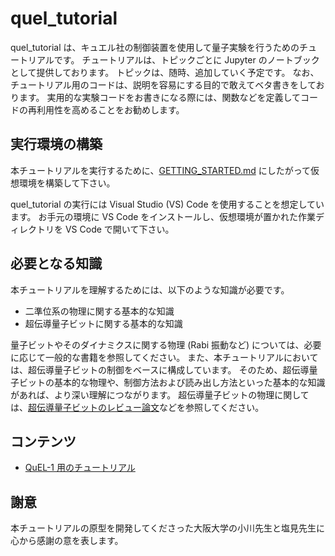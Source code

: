 # quel_tutorial

quel_tutorial は、キュエル社の制御装置を使用して量子実験を行うためのチュートリアルです。
チュートリアルは、トピックごとに Jupyter のノートブックとして提供しております。
トピックは、随時、追加していく予定です。
なお、チュートリアル用のコードは、説明を容易にする目的で敢えてベタ書きをしております。
実用的な実験コードをお書きになる際には、関数などを定義してコードの再利用性を高めることをお勧めします。

## 実行環境の構築

本チュートリアルを実行するために、[GETTING_STARTED.md](../quel_ic_config/docs/GETTING_STARTED.md) にしたがって仮想環境を構築して下さい。

quel_tutorial の実行には Visual Studio (VS) Code を使用することを想定しています。
お手元の環境に VS Code をインストールし、仮想環境が置かれた作業ディレクトリを VS Code で開いて下さい。


## 必要となる知識

本チュートリアルを理解するためには、以下のような知識が必要です。

- 二準位系の物理に関する基本的な知識
- 超伝導量子ビットに関する基本的な知識

量子ビットやそのダイナミクスに関する物理 (Rabi 振動など) については、必要に応じて一般的な書籍を参照してください。
また、本チュートリアルにおいては、超伝導量子ビットの制御をベースに構成しています。
そのため、超伝導量子ビットの基本的な物理や、制御方法および読み出し方法といった基本的な知識があれば、より深い理解につながります。
超伝導量子ビットの物理に関しては、[超伝導量子ビットのレビュー論文](https://arxiv.org/abs/1904.06560)などを参照してください。

## コンテンツ

- [QuEL-1 用のチュートリアル](./quel1)

## 謝意

本チュートリアルの原型を開発してくださった大阪大学の小川先生と塩見先生に心から感謝の意を表します。
